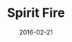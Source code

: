 ---
layout: default
modal-id: 3
date: 2016-02-21
title: Spirit Fire
img: awesome-inc-thumb.gif
alt: image-alt
project-date: January 2016
download: <a href="http://globalgamejam.org/2016/games/spirit-fire" target="_blank">GGJ Submission</a>
source: <a href="https://github.com/dustinpeerce/ggj2016-ritual" target="_blank">GitHub Repository</a>
description: Spirit Fire was originally my solo submission for Global Game Jam 2016. You control a ball of spirit fire that is constantly moving towards the mouse, and you have to guide the fire to the end of each level without touching anything. I am now working on a team of four students to expand the game for our Capstone course at Eastern Kentucky University. The focus of the game has shifted to puzzles, and I am leading the design as the Creative Director and Level Designer.
inspiration: The theme for Global Game Jam 2016 was "Ritual." The idea was that you were being summoned by a powerful pyromancer, and you had to travel through time and space to complete a ritual. The story has shifted slightly to involve other wizards who want to use the Spirit Fire.
---